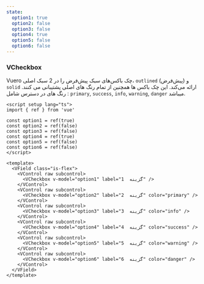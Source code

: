 ```yaml
---
state:
  option1: true
  option2: false
  option3: false
  option4: true
  option5: false
  option6: false
---
```


### VCheckbox

Vuero چک باکس‌های سبک پیش‌فرض را در 2 سبک اصلی، `outlined` (پیش‌فرض) و `solid` ارائه می‌کند.
این چک باکس ها همچنین از تمام رنگ های اصلی پشتیبانی می کنند.
رنگ های در دسترس شامل : `primary`, `success`, `info`,
`warning`, `danger` میباشد.

<!--code-->

```vue
<script setup lang="ts">
import { ref } from 'vue'

const option1 = ref(true)
const option2 = ref(false)
const option3 = ref(false)
const option4 = ref(true)
const option5 = ref(false)
const option6 = ref(false)
</script>

<template>
  <VField class="is-flex">
    <VControl raw subcontrol>
      <VCheckbox v-model="option1" label="گزینه  1" />
    </VControl>
    <VControl raw subcontrol>
      <VCheckbox v-model="option2" label="گزینه  2" color="primary" />
    </VControl>
    <VControl raw subcontrol>
      <VCheckbox v-model="option3" label="گزینه  3" color="info" />
    </VControl>
    <VControl raw subcontrol>
      <VCheckbox v-model="option4" label="گزینه  4" color="success" />
    </VControl>
    <VControl raw subcontrol>
      <VCheckbox v-model="option5" label="گزینه  5" color="warning" />
    </VControl>
    <VControl raw subcontrol>
      <VCheckbox v-model="option6" label="گزینه  6" color="danger" />
    </VControl>
  </VField>
</template>
```

<!--/code-->

<!--example-->

<VField class="is-flex">
    <VControl raw subcontrol>
      <VCheckbox v-model="frontmatter.state.option1" label="گزینه  1" />
    </VControl>
    <VControl raw subcontrol>
      <VCheckbox v-model="frontmatter.state.option2" label="گزینه  2" color="primary" />
    </VControl>
    <VControl raw subcontrol>
      <VCheckbox v-model="frontmatter.state.option3" label="گزینه  3" color="info" />
    </VControl>
    <VControl raw subcontrol>
      <VCheckbox v-model="frontmatter.state.option4" label="گزینه  4" color="success" />
    </VControl>
    <VControl raw subcontrol>
      <VCheckbox v-model="frontmatter.state.option5" label="گزینه  5" color="warning" />
    </VControl>
    <VControl raw subcontrol>
      <VCheckbox v-model="frontmatter.state.option6" label="گزینه  6" color="danger" />
    </VControl>
  </VField>

<!--/example-->
